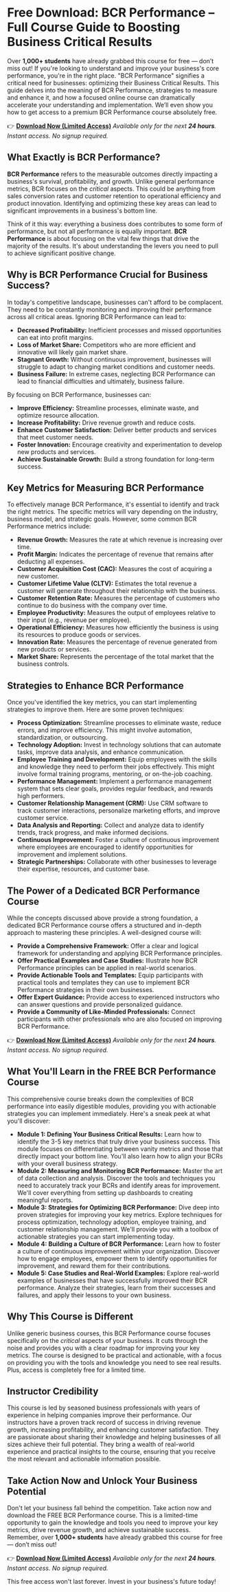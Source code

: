 # Free Download: BCR Performance – Full Course Guide to Boosting Business Critical Results

Over **1,000+ students** have already grabbed this course for free — don’t miss out! If you're looking to understand and improve your business's core performance, you're in the right place. "BCR Performance" signifies a critical need for businesses: optimizing their Business Critical Results. This guide delves into the meaning of BCR Performance, strategies to measure and enhance it, and how a focused online course can dramatically accelerate your understanding and implementation. We’ll even show you how to get access to a premium BCR Performance course absolutely free.

👉 **[Download Now (Limited Access)](https://udemywork.com/bcr-performance)**
_Available only for the next **24 hours**. Instant access. No signup required._

## What Exactly is BCR Performance?

**BCR Performance** refers to the measurable outcomes directly impacting a business's survival, profitability, and growth. Unlike general performance metrics, BCR focuses on the *critical* aspects. This could be anything from sales conversion rates and customer retention to operational efficiency and product innovation. Identifying and optimizing these key areas can lead to significant improvements in a business's bottom line.

Think of it this way: everything a business does contributes to some form of performance, but not all performance is equally important. **BCR Performance** is about focusing on the vital few things that drive the majority of the results. It's about understanding the levers you need to pull to achieve significant positive change.

## Why is BCR Performance Crucial for Business Success?

In today's competitive landscape, businesses can't afford to be complacent. They need to be constantly monitoring and improving their performance across all critical areas. Ignoring BCR Performance can lead to:

*   **Decreased Profitability:** Inefficient processes and missed opportunities can eat into profit margins.
*   **Loss of Market Share:** Competitors who are more efficient and innovative will likely gain market share.
*   **Stagnant Growth:** Without continuous improvement, businesses will struggle to adapt to changing market conditions and customer needs.
*   **Business Failure:** In extreme cases, neglecting BCR Performance can lead to financial difficulties and ultimately, business failure.

By focusing on BCR Performance, businesses can:

*   **Improve Efficiency:** Streamline processes, eliminate waste, and optimize resource allocation.
*   **Increase Profitability:** Drive revenue growth and reduce costs.
*   **Enhance Customer Satisfaction:** Deliver better products and services that meet customer needs.
*   **Foster Innovation:** Encourage creativity and experimentation to develop new products and services.
*   **Achieve Sustainable Growth:** Build a strong foundation for long-term success.

## Key Metrics for Measuring BCR Performance

To effectively manage BCR Performance, it's essential to identify and track the right metrics. The specific metrics will vary depending on the industry, business model, and strategic goals. However, some common BCR Performance metrics include:

*   **Revenue Growth:** Measures the rate at which revenue is increasing over time.
*   **Profit Margin:** Indicates the percentage of revenue that remains after deducting all expenses.
*   **Customer Acquisition Cost (CAC):** Measures the cost of acquiring a new customer.
*   **Customer Lifetime Value (CLTV):** Estimates the total revenue a customer will generate throughout their relationship with the business.
*   **Customer Retention Rate:** Measures the percentage of customers who continue to do business with the company over time.
*   **Employee Productivity:** Measures the output of employees relative to their input (e.g., revenue per employee).
*   **Operational Efficiency:** Measures how efficiently the business is using its resources to produce goods or services.
*   **Innovation Rate:** Measures the percentage of revenue generated from new products or services.
*   **Market Share:** Represents the percentage of the total market that the business controls.

## Strategies to Enhance BCR Performance

Once you've identified the key metrics, you can start implementing strategies to improve them. Here are some proven techniques:

*   **Process Optimization:** Streamline processes to eliminate waste, reduce errors, and improve efficiency. This might involve automation, standardization, or outsourcing.
*   **Technology Adoption:** Invest in technology solutions that can automate tasks, improve data analysis, and enhance communication.
*   **Employee Training and Development:** Equip employees with the skills and knowledge they need to perform their jobs effectively. This might involve formal training programs, mentoring, or on-the-job coaching.
*   **Performance Management:** Implement a performance management system that sets clear goals, provides regular feedback, and rewards high performers.
*   **Customer Relationship Management (CRM):** Use CRM software to track customer interactions, personalize marketing efforts, and improve customer service.
*   **Data Analysis and Reporting:** Collect and analyze data to identify trends, track progress, and make informed decisions.
*   **Continuous Improvement:** Foster a culture of continuous improvement where employees are encouraged to identify opportunities for improvement and implement solutions.
*   **Strategic Partnerships:** Collaborate with other businesses to leverage their expertise, resources, and customer base.

## The Power of a Dedicated BCR Performance Course

While the concepts discussed above provide a strong foundation, a dedicated BCR Performance course offers a structured and in-depth approach to mastering these principles. A well-designed course will:

*   **Provide a Comprehensive Framework:** Offer a clear and logical framework for understanding and applying BCR Performance principles.
*   **Offer Practical Examples and Case Studies:** Illustrate how BCR Performance principles can be applied in real-world scenarios.
*   **Provide Actionable Tools and Templates:** Equip participants with practical tools and templates they can use to implement BCR Performance strategies in their own businesses.
*   **Offer Expert Guidance:** Provide access to experienced instructors who can answer questions and provide personalized guidance.
*   **Provide a Community of Like-Minded Professionals:** Connect participants with other professionals who are also focused on improving BCR Performance.

👉 **[Download Now (Limited Access)](https://udemywork.com/bcr-performance)**
_Available only for the next **24 hours**. Instant access. No signup required._

## What You'll Learn in the FREE BCR Performance Course

This comprehensive course breaks down the complexities of BCR performance into easily digestible modules, providing you with actionable strategies you can implement immediately. Here's a sneak peek at what you'll discover:

*   **Module 1: Defining Your Business Critical Results:** Learn how to identify the 3-5 key metrics that truly drive your business success. This module focuses on differentiating between vanity metrics and those that directly impact your bottom line. You'll also learn how to align your BCRs with your overall business strategy.
*   **Module 2: Measuring and Monitoring BCR Performance:** Master the art of data collection and analysis. Discover the tools and techniques you need to accurately track your BCRs and identify areas for improvement. We'll cover everything from setting up dashboards to creating meaningful reports.
*   **Module 3: Strategies for Optimizing BCR Performance:** Dive deep into proven strategies for improving your key metrics. Explore techniques for process optimization, technology adoption, employee training, and customer relationship management. We'll provide you with a toolbox of actionable strategies you can start implementing today.
*   **Module 4: Building a Culture of BCR Performance:** Learn how to foster a culture of continuous improvement within your organization. Discover how to engage employees, empower them to identify opportunities for improvement, and reward them for their contributions.
*   **Module 5: Case Studies and Real-World Examples:** Explore real-world examples of businesses that have successfully improved their BCR performance. Analyze their strategies, learn from their successes and failures, and apply their lessons to your own business.

## Why This Course is Different

Unlike generic business courses, this BCR Performance course focuses specifically on the *critical* aspects of your business. It cuts through the noise and provides you with a clear roadmap for improving your key metrics. The course is designed to be practical and actionable, with a focus on providing you with the tools and knowledge you need to see real results. Plus, access is completely free for a limited time.

## Instructor Credibility

This course is led by seasoned business professionals with years of experience in helping companies improve their performance. Our instructors have a proven track record of success in driving revenue growth, increasing profitability, and enhancing customer satisfaction. They are passionate about sharing their knowledge and helping businesses of all sizes achieve their full potential. They bring a wealth of real-world experience and practical insights to the course, ensuring that you receive the most relevant and actionable information possible.

## Take Action Now and Unlock Your Business Potential

Don't let your business fall behind the competition. Take action now and download the FREE BCR Performance course. This is a limited-time opportunity to gain the knowledge and tools you need to improve your key metrics, drive revenue growth, and achieve sustainable success. Remember, over **1,000+ students** have already grabbed this course for free — don’t miss out!

👉 **[Download Now (Limited Access)](https://udemywork.com/bcr-performance)**
_Available only for the next **24 hours**. Instant access. No signup required._

This free access won't last forever. Invest in your business's future today!
